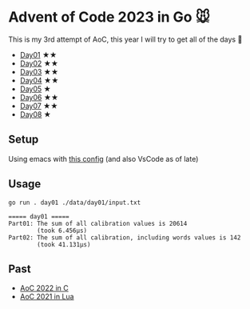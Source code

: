# Advent of Code 2023 in Go 🐭

This is my 3rd attempt of AoC, this year I will try to get all of the days 🎄

- [Day01](./day01) ★★
- [Day02](./day02) ★★
- [Day03](./day03) ★★
- [Day04](./day04) ★★
- [Day05](./day05) ★ 
- [Day06](./day06) ★★
- [Day07](./day07) ★★
- [Day08](./day08) ★


## Setup

Using emacs with [this config](https://gist.github.com/Aadv1k/2bd92889f3a10a5ffb6298b8fb7d04bf) (and also VsCode as of late)

## Usage

```shell
go run . day01 ./data/day01/input.txt
```

```
===== day01 =====
Part01: The sum of all calibration values is 20614
        (took 6.456µs)
Part02: The sum of all calibration, including words values is 142
        (took 41.131µs)
```


## Past 

- [AoC 2022 in C]( https://github.com/aadv1k/AdventOfC2022 )
- [AoC 2021 in Lua]( https://github.com/aadv1k/AdventOfLua2021 )
